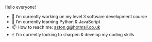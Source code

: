Hello everyone!

- 🔭 I’m currently working on my level 3 software development course
- 🌱 I’m currently learning Python & JavaScript
- 📫 How to reach me: aston.g@hotmail.co.uk
- ⚡ I'm currently looking to sharpen & develop my coding skills
